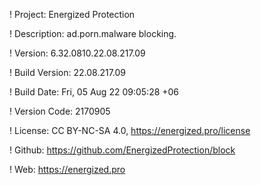 ! Project: Energized Protection

! Description: ad.porn.malware blocking.

! Version: 6.32.0810.22.08.217.09

! Build Version: 22.08.217.09

! Build Date: Fri, 05 Aug 22 09:05:28 +06

! Version Code: 2170905

! License: CC BY-NC-SA 4.0, https://energized.pro/license

! Github: https://github.com/EnergizedProtection/block

! Web: https://energized.pro
